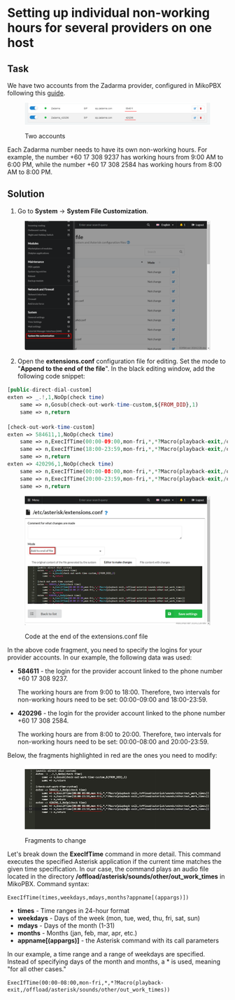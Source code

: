 # Setting up individual non-working hours for several providers on one host

## Task <a href="#postanovka_zadachi" id="postanovka_zadachi"></a>

We have two accounts from the Zadarma provider, configured in MikoPBX following this [guide](registering-multiple-accounts-from-one-provider.md).

<figure><img src="../../.gitbook/assets/image (5).png" alt=""><figcaption><p>Two accounts</p></figcaption></figure>

Each Zadarma number needs to have its own non-working hours. For example, the number +60 17 308 9237 has working hours from 9:00 AM to 6:00 PM, while the number +60 17 308 2584 has working hours from 8:00 AM to 8:00 PM.

## Solution <a href="#reshenie" id="reshenie"></a>

1. Go to **System** → **System File Customization**.

<figure><img src="../../.gitbook/assets/systemFileCustomization.png" alt=""><figcaption></figcaption></figure>

2. Open the **extensions.conf** configuration file for editing. Set the mode to "**Append to the end of the file**". In the black editing window, add the following code snippet:

```php
[public-direct-dial-custom]
exten => _.!,1,NoOp(check time)
    same => n,Gosub(check-out-work-time-custom,${FROM_DID},1)
    same => n,return
	
[check-out-work-time-custom]
exten => 584611,1,NoOp(check time)
    same => n,ExecIfTime(00:00-09:00,mon-fri,*,*?Macro(playback-exit,/offload/asterisk/sounds/other/out_work_times))
    same => n,ExecIfTime(18:00-23:59,mon-fri,*,*?Macro(playback-exit,/offload/asterisk/sounds/other/out_work_times))
    same => n,return
exten => 420296,1,NoOp(check time)
    same => n,ExecIfTime(00:00-08:00,mon-fri,*,*?Macro(playback-exit,/offload/asterisk/sounds/other/out_work_times))
    same => n,ExecIfTime(20:00-23:59,mon-fri,*,*?Macro(playback-exit,/offload/asterisk/sounds/other/out_work_times))
    same => n,return
```

<figure><img src="../../.gitbook/assets/codeForExtensionsConf.png" alt=""><figcaption><p>Code at the end of the extensions.conf file</p></figcaption></figure>

In the above code fragment, you need to specify the logins for your provider accounts. In our example, the following data was used:

*   **584611** - the login for the provider account linked to the phone number +60 17 308 9237.

    The working hours are from 9:00 to 18:00. Therefore, two intervals for non-working hours need to be set: 00:00-09:00 and 18:00-23:59.
*   **420296** - the login for the provider account linked to the phone number +60 17 308 2584.

    The working hours are from 8:00 to 20:00. Therefore, two intervals for non-working hours need to be set: 00:00-08:00 and 20:00-23:59.

Below, the fragments highlighted in red are the ones you need to modify:

<figure><img src="../../.gitbook/assets/image (1) (1).png" alt=""><figcaption><p>Fragments to change</p></figcaption></figure>

Let's break down the **ExecIfTime** command in more detail. This command executes the specified Asterisk application if the current time matches the given time specification. In our case, the command plays an audio file located in the directory **/offload/asterisk/sounds/other/out\_work\_times** in MikoPBX. Command syntax:

```
ExecIfTime(times,weekdays,mdays,months?appname[(appargs)])
```

* **times** - Time ranges in 24-hour format
* **weekdays** - Days of the week (mon, tue, wed, thu, fri, sat, sun)
* **mdays** - Days of the month (1-31)
* **months** - Months (jan, feb, mar, apr, etc.)
* **appname\[(appargs)]** - the Asterisk command with its call parameters

In our example, a time range and a range of weekdays are specified. Instead of specifying days of the month and months, a \* is used, meaning "for all other cases."

```
ExecIfTime(00:00-08:00,mon-fri,*,*?Macro(playback-exit,/offload/asterisk/sounds/other/out_work_times))
```
